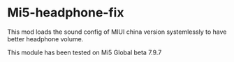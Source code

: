 # Mi5-headphone-fix

This mod loads the sound config of MIUI china version systemlessly to have
better headphone volume.

This module has been  tested on Mi5 Global beta 7.9.7